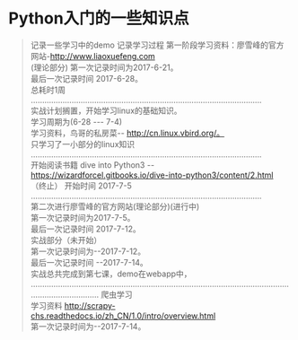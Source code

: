 # Python入门的一些知识点
> 记录一些学习中的demo
> 记录学习过程
第一阶段学习资料：廖雪峰的官方网站-http://www.liaoxuefeng.com  <br>
(理论部分)
第一次记录时间为2017-6-21。  <br>
最后一次记录时间 2017-6-28。  <br>
总耗时1周  <br>
…………………………………………………………………………………………<br>
实战计划搁置，开始学习linux的基础知识。<br>
学习周期为(6-28  --- 7-4)<br>
学习资料，鸟哥的私房菜-- http://cn.linux.vbird.org/。<br>
只学习了一小部分的linux知识<br>
 …………………………………………………………………………………………<br>
开始阅读书籍 dive into Python3 -- https://wizardforcel.gitbooks.io/dive-into-python3/content/2.html<br>（终止）
开始时间 2017-7-5<br>
…………………………………………………………………………………………<br>
第二次进行廖雪峰的官方网站(理论部分)(进行中)<br>
第一次记录时间为2017-7-5。  <br>
最后一次记录时间 2017-7-12。  <br>
实战部分（未开始）<br>
第一次记录时间为--2017-7-12。  <br>
最后一次记录时间 --2017-7-14。  <br>
实战总共完成到第七课，demo在webapp中，<br>
………………………………………………………………………………………………………………………………
爬虫学习<br>
学习资料  http://scrapy-chs.readthedocs.io/zh_CN/1.0/intro/overview.html<br>
第一次记录时间为--2017-7-14。<br>
